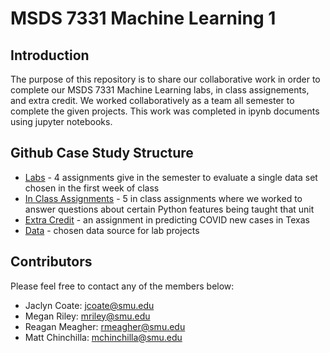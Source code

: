 # MSDS 7331 Machine Learning 1

## Introduction
The purpose of this repository is to share our collaborative work in order to complete our MSDS 7331 Machine Learning labs, in class assignements, and extra credit. We worked collaboratively as a team all semester to complete the given projects. This work was completed in ipynb documents using jupyter notebooks. 

## Github Case Study Structure
* [Labs] - 4 assignments give in the semester to evaluate a single data set chosen in the first week of class
* [In Class Assignments] - 5 in class assignments where we worked to answer questions about certain Python features being taught that unit
* [Extra Credit] - an assignment in predicting COVID new cases in Texas
* [Data] - chosen data source for lab projects

## Contributors
Please feel free to contact any of the members below: 
 - Jaclyn Coate: jcoate@smu.edu 
 - Megan Riley: mriley@smu.edu
 - Reagan Meagher: rmeagher@smu.edu
 - Matt Chinchilla: mchinchilla@smu.edu
 
 [Labs]: <>
 [In Class Assignments]: <>
 [Extra Credit]: <>
 [Data]: <>
